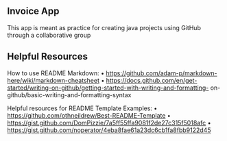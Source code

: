 ## Invoice App

This app is meant as practice for creating java projects using GitHub through a collaborative group

## Helpful Resources
How to use README Markdown:
• https://github.com/adam-p/markdown-here/wiki/markdown-cheatsheet
• https://docs.github.com/en/get-started/writing-on-github/getting-started-with-writing-and-formatting-
on-github/basic-writing-and-formatting-syntax

Helpful resources for README Template Examples:
• https://github.com/othneildrew/Best-README-Template
• https://gist.github.com/DomPizzie/7a5ff55ffa9081f2de27c315f5018afc
• https://gist.github.com/noperator/4eba8fae61a23dc6cb1fa8fbb9122d45